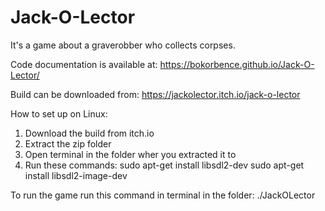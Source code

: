 # Jack-O-Lector
It's a game about a graverobber who collects corpses.


Code documentation is available at:
https://bokorbence.github.io/Jack-O-Lector/

Build can be downloaded from:
https://jackolector.itch.io/jack-o-lector

How to set up on Linux:

1. Download the build from itch.io
2. Extract the zip folder
3. Open terminal in the folder wher you extracted it to
4. Run these commands:
sudo apt-get install libsdl2-dev
sudo apt-get install libsdl2-image-dev

To run the game run this command in terminal in the folder:
./JackOLector
